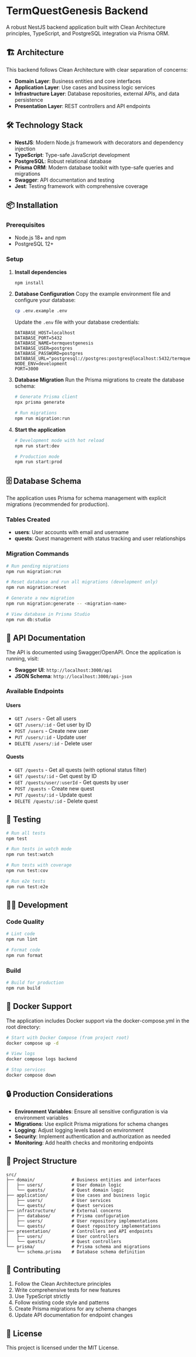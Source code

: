 # TermQuestGenesis Backend

A robust NestJS backend application built with Clean Architecture principles, TypeScript, and PostgreSQL integration via Prisma ORM.

## 🏗️ Architecture

This backend follows Clean Architecture with clear separation of concerns:

- **Domain Layer**: Business entities and core interfaces
- **Application Layer**: Use cases and business logic services  
- **Infrastructure Layer**: Database repositories, external APIs, and data persistence
- **Presentation Layer**: REST controllers and API endpoints

## 🛠️ Technology Stack

- **NestJS**: Modern Node.js framework with decorators and dependency injection
- **TypeScript**: Type-safe JavaScript development
- **PostgreSQL**: Robust relational database
- **Prisma ORM**: Modern database toolkit with type-safe queries and migrations
- **Swagger**: API documentation and testing
- **Jest**: Testing framework with comprehensive coverage

## 📦 Installation

### Prerequisites
- Node.js 18+ and npm
- PostgreSQL 12+

### Setup

1. **Install dependencies**
   ```bash
   npm install
   ```

2. **Database Configuration**
   Copy the example environment file and configure your database:
   ```bash
   cp .env.example .env
   ```
   
   Update the `.env` file with your database credentials:
   ```env
   DATABASE_HOST=localhost
   DATABASE_PORT=5432
   DATABASE_NAME=termquestgenesis
   DATABASE_USER=postgres
   DATABASE_PASSWORD=postgres
   DATABASE_URL="postgresql://postgres:postgres@localhost:5432/termquestgenesis"
   NODE_ENV=development
   PORT=3000
   ```

3. **Database Migration**
   Run the Prisma migrations to create the database schema:
   ```bash
   # Generate Prisma client
   npx prisma generate
   
   # Run migrations
   npm run migration:run
   ```

4. **Start the application**
   ```bash
   # Development mode with hot reload
   npm run start:dev
   
   # Production mode
   npm run start:prod
   ```

## 🗄️ Database Schema

The application uses Prisma for schema management with explicit migrations (recommended for production).

### Tables Created

- **users**: User accounts with email and username
- **quests**: Quest management with status tracking and user relationships

### Migration Commands

```bash
# Run pending migrations
npm run migration:run

# Reset database and run all migrations (development only)
npm run migration:reset

# Generate a new migration
npm run migration:generate -- <migration-name>

# View database in Prisma Studio
npm run db:studio
```

## 🚀 API Documentation

The API is documented using Swagger/OpenAPI. Once the application is running, visit:
- **Swagger UI**: `http://localhost:3000/api`
- **JSON Schema**: `http://localhost:3000/api-json`

### Available Endpoints

#### Users
- `GET /users` - Get all users
- `GET /users/:id` - Get user by ID
- `POST /users` - Create new user
- `PUT /users/:id` - Update user
- `DELETE /users/:id` - Delete user

#### Quests
- `GET /quests` - Get all quests (with optional status filter)
- `GET /quests/:id` - Get quest by ID
- `GET /quests/user/:userId` - Get quests by user
- `POST /quests` - Create new quest
- `PUT /quests/:id` - Update quest
- `DELETE /quests/:id` - Delete quest

## 🧪 Testing

```bash
# Run all tests
npm test

# Run tests in watch mode
npm run test:watch

# Run tests with coverage
npm run test:cov

# Run e2e tests
npm run test:e2e
```

## 🏃‍♂️ Development

### Code Quality

```bash
# Lint code
npm run lint

# Format code
npm run format
```

### Build

```bash
# Build for production
npm run build
```

## 🐳 Docker Support

The application includes Docker support via the docker-compose.yml in the root directory:

```bash
# Start with Docker Compose (from project root)
docker compose up -d

# View logs
docker compose logs backend

# Stop services
docker compose down
```

## 🔒 Production Considerations

- **Environment Variables**: Ensure all sensitive configuration is via environment variables
- **Migrations**: Use explicit Prisma migrations for schema changes
- **Logging**: Adjust logging levels based on environment
- **Security**: Implement authentication and authorization as needed
- **Monitoring**: Add health checks and monitoring endpoints

## 📁 Project Structure

```
src/
├── domain/              # Business entities and interfaces
│   ├── users/           # User domain logic
│   └── quests/          # Quest domain logic
├── application/         # Use cases and business logic
│   ├── users/           # User services
│   └── quests/          # Quest services  
├── infrastructure/      # External concerns
│   ├── database/        # Prisma configuration
│   ├── users/           # User repository implementations
│   └── quests/          # Quest repository implementations
├── presentation/        # Controllers and API endpoints
│   ├── users/           # User controllers
│   └── quests/          # Quest controllers
└── prisma/              # Prisma schema and migrations
    └── schema.prisma    # Database schema definition
```

## 🤝 Contributing

1. Follow the Clean Architecture principles
2. Write comprehensive tests for new features
3. Use TypeScript strictly
4. Follow existing code style and patterns
5. Create Prisma migrations for any schema changes
6. Update API documentation for endpoint changes

## 📄 License

This project is licensed under the MIT License.